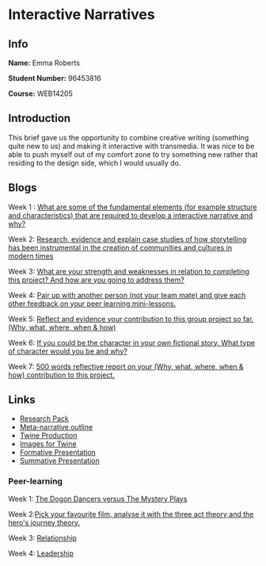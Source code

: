 # Interactive Narratives

## Info

**Name:** Emma Roberts

**Student Number:** 96453816

**Course:** WEB14205

## Introduction
This brief gave us the opportunity to combine creative writing (something quite new to us) and making it interactive with transmedia. It was nice to be able to push myself out of my comfort zone to try something new rather that residing to the design side, which I would usually do.

## Blogs

Week 1 : [What are some of the fundamental elements (for example structure and characteristics) that are required to develop a interactive narrative and why?](https://medium.com/@e.roberts/what-are-some-of-the-fundamental-elements-that-are-required-to-develop-a-interactive-narrative-and-d60faf92e6bd) 

Week 2: [Research, evidence and explain case studies of how storytelling has been instrumental in the creation of communities and cultures in modern times](https://medium.com/@e.roberts/research-evidence-and-explain-case-studies-of-how-storytelling-has-been-instrumental-in-the-c6c7f83dc9a4) 

Week 3: [What are your strength and weaknesses in relation to completing this project? And how are you going to address them?](https://medium.com/@e.roberts/what-are-your-strength-and-weaknesses-in-relation-to-completing-this-project-4a0e17c7b6c2) 

Week 4: [Pair up with another person (not your team mate) and give each other feedback on your peer learning mini-lessons.](https://medium.com/@e.roberts/pair-up-with-another-person-not-your-teammate-and-give-each-other-feedback-on-your-peer-learning-b1c26738811c) 

Week 5: [Reflect and evidence your contribution to this group project so far. (Why, what, where, when & how)](https://medium.com/@e.roberts/reflect-and-evidence-your-contribution-to-this-group-project-so-far-42171a7ab5b9)

Week 6: [If you could be the character in your own fictional story. What type of character would you be and why?](https://medium.com/@e.roberts/if-you-could-be-the-character-in-your-own-fictional-story-ea3e07883b) 

Week 7: [500 words reflective report on your (Why, what, where, when & how) contribution to this project.](https://medium.com/@e.roberts/500-words-reflective-report-on-your-contribution-to-this-project-ff7c81fe6e74) 


## Links

* [Research Pack](https://docs.google.com/document/d/1QS9UqpzDvQ_-x4P3VX8jK7uCzffugWZkBSSaohrWKR8/edit?usp=sharing)
* [Meta-narrative outline](https://docs.google.com/document/d/1x4O3-50GVSAHYanWJgf6i5NjqjCyn5dZ1YjVke8qhcA/edit?usp=sharing)
* [Twine Production](https://drive.google.com/drive/folders/1A5t4wH7BPg-MvbgFUhgAZ1ovvGMNSloj?usp=sharing)
* [Images for Twine](https://drive.google.com/drive/folders/1fQpEJ1cV4xPQrvvzoKts5IKBssL3deLp)
* [Formative Presentation](https://docs.google.com/presentation/d/136NRTsnk0ezIj8oSdB0EdHUo7uxrx4bQPDWZ5EICWaQ/edit?usp=sharing)
* [Summative Presentation](https://docs.google.com/presentation/d/1d3LOj-9S-fUdDZMmB6gY5Ko5ko7qNHSA-dVFEBPvlTY/edit#slide=id.g3464e98d38_0_1)


### Peer-learning

Week 1: [The Dogon Dancers versus The Mystery Plays](https://docs.google.com/presentation/d/1Ab7xk7U-nZ7DNySuMjZqXhHmDV37ZXBQSaf9_3YOjdk/edit?usp=sharing)

Week 2:[Pick your favourite film, analyse it with the three act theory and the hero's journey theory.](https://docs.google.com/presentation/d/12fLdvoTiTTMoEqRlhF70FXk20EN-gDHhTJGdEAcVyD8/edit?usp=sharing)

Week 3: [Relationship](https://docs.google.com/presentation/d/1TJ3FudOO8cUywJMF1NQsQsyC985Rer_B4apGKWZB1PQ/edit?usp=sharing)

Week 4: [Leadership](https://docs.google.com/presentation/d/14KEdLV4t-d5zRH4vi9fVoj_088v3NKW74UDnU5XRt0c/edit?usp=sharing)




